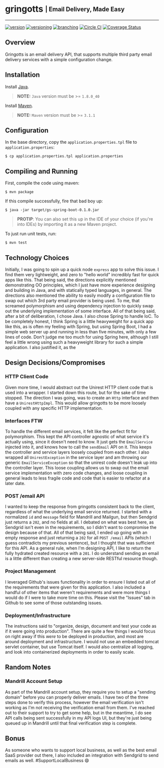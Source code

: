 # gringotts <sub><sup>| Email Delivery, Made Easy </sup></sub>

---

[![version](http://img.shields.io/badge/version-v0.0.1-blue.svg)](#) [![versioning](http://img.shields.io/badge/versioning-semver-blue.svg)](http://semver.org/) [![branching](http://img.shields.io/badge/branching-github%20flow-blue.svg)](https://guides.github.com/introduction/flow/)
[![Circle CI](https://circleci.com/gh/jjwyse/gringotts.svg?style=shield)](https://circleci.com/gh/jjwyse/gringotts)
[![Coverage Status](https://coveralls.io/repos/github/jjwyse/gringotts/badge.svg)](https://coveralls.io/github/jjwyse/gringotts)

## Overview

Gringotts is an email delivery API, that supports multiple third party email delivery services with a simple 
configuration change.

## Installation

Install [Java](https://java.com/en/download/).

> **NOTE:** `Java` version must be >= `1.8.0_40`

Install [Maven](https://maven.apache.org/download.cgi).

> **NOTE:** `Maven` version must be >= `3.1.1`

## Configuration

In the base directory, copy the `application.properties.tpl` file to `application.properties`:

```
$ cp application.properties.tpl application.properties
```

## Compiling and Running

First, compile the code using maven:

```
$ mvn package
```

If this compile successfully, fire that bad boy up:

```
$ java -jar target/gs-spring-boot-0.1.0.jar
```

> **PROTIP**: You can also set this up in the IDE of your choice (if you're into IDEs) by importing it as a new Maven
> project.

To just run unit tests, run:

```
$ mvn test
```


## Technology Choices

Initially, I was going to spin up a quick node `express` app to solve this issue. I find them very lightweight, 
and zero to "hello world" incredibly fast for quick apps like this. That being said, the directions explicitly 
mentioned demonstrating OO principles, which I just have more experience designing and building in Java, 
and with statically typed languages, in general. The directions also mentioned the ability to easily modify a 
configuration file to swap out which 3rd party email provider is being used. To me, that screamed polymorphism and 
using dependency injection to quickly swap out the underlying implementation of some interface. All of that being said, 
after a bit of deliberation, I chose Java. I also chose Spring to handle IoC. To be completely honest, I think Spring 
is a little heavyweight for a quick app like this, as is often my feeling with Spring, but using Spring Boot, I had a 
simple web server up and running in less than five minutes, with only a few lines of code. Don't judge me too much for 
using Spring here, although I still feel a little wrong using such a heavyweight library for such a simple 
application.  I also justified it, as the 

## Design Decisions/Compromises
### HTTP Client Code
Given more time, I would abstract out the Unirest HTTP client code that is used into a wrapper. I started down this
route, but for the sake of time stopped. The direction I was going, was to create an `Http` interface and then have
a `UnirestHttpImpl`. This would allow gringotts to be more loosely coupled with any specific HTTP implementation.

### Interfaces FTW
To handle the different email services, it felt like the perfect fit for polymorphism. This kept the API 
controller  agnostic of what service it's actually  using, since it doesn't need to know.  It just gets the `EmailService` injected into it, 
and knows how to call the `sendEmail` API on it.  This keeps the controller and service layers loosely coupled from 
each other.  I also wrapped all `UnirestException` in the service layer and am throwing our generic 
`EmailServiceException` so that the unirest code doesn't leak up into the controller layer.  This loose coupling 
allows us to swap out the email service implementation with zero code changes, and loose coupling in general leads to
 less fragile code and code that is easier to refactor at a later date.

### POST /email API
I wanted to keep the response from gringotts consistent back to the client, regardless of what the underlying email
service returned. I started with a normalized `id` and `message` field for Mandrill and Mailgun,
but then Sendgrid just returns a `202`, and no fields at all. I debated on what was best here,
as Sendgrid isn't even in the requirements, so I didn't want to compromise the design because of that. All of that
being said, I ended up going with an empty response and just returning a `202` for all `POST /email` APIs (which I
guess contradicts my previous sentence), but I thought that was sufficient for this API. As a general rule,
when I'm designing API, I like to return the fully hydrated created resource with a `201`. I do understand sending
an email is a little different than creating a new server-side RESTful resource though.

### Project Management
I leveraged Github's issues functionality in order to ensure I listed out all of the requirements that were given for
 this application.  I also included a handful of other items that weren't requirements and were more things I would 
 do if I were to take more time on this.  Please visit the "Issues" tab in Github to see some of those outstanding 
 issues.
 
### Deployment/Infrastructure
The instructions said to "organize, design, document and test your code as if it were going into production".  There 
are quite a few things I would focus on right away if this _were_ to be deployed in production, 
and most are around deployment and infrastructure.  I would not use an embedded tomcat servlet container, 
but use Tomcat itself.  I would also centralize all logging, and look into containerized deployments in order to 
easily scale.

## Random Notes
### Mandrill Account Setup
As part of the Mandrill account setup, they require you to setup a "sending domain" before you can properly deliver 
emails.  I have two of the three steps done to verify this process, however the email verification isn't working as 
I'm not receiving the verification email from them.  I've reached out to their support to try to get some help, 
but in the meantime, I do see API calls being sent successfully in my API logs UI, but they're just being queued up in 
Mandrill until that final verification step is complete.


## Bonus

As someone who wants to support local business, as well as the best email SaaS provider out there,
I also included an integration with Sendgrid to send emails as well. #SupportLocalBusiness :smile:
